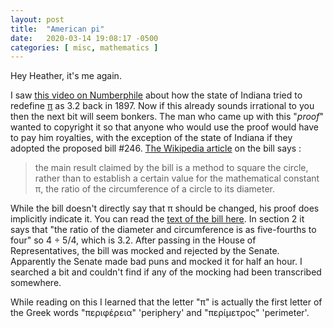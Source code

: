 ```yaml
---
layout: post
title:  "American pi"
date:   2020-03-14 19:08:17 -0500
categories: [ misc, mathematics ]
---
```


Hey Heather, it's me again.

I saw [this video on Numberphile][YT-indiana-pi] about how the state of Indiana
tried to redefine [π][wiki-pi] as 3.2 back in 1897. Now if this already sounds
irrational to you then the next bit will seem bonkers. The man who came up with
this "*proof*" wanted to copyright it so that anyone who would use the proof
would have to pay him royalties, with the exception of the state of Indiana if
they adopted the proposed bill #246. [The Wikipedia article][wiki-indiana-pi] on
the bill says :

> the main result claimed by the bill is a method to square the circle, rather
> than to establish a certain value for the mathematical constant π, the ratio
> of the circumference of a circle to its diameter.

While the bill doesn't directly say that π should be changed, his proof does
implicitly indicate it. You can read the [text of the bill here][text-bill-246].
In section 2 it says that "the ratio of the diameter and circumference is as
five-fourths to four" so 4 ÷ 5/4, which is 3.2. After passing in the House of
Representatives, the bill was mocked and rejected by the Senate. Apparently the
Senate made bad puns and mocked it for half an hour. I searched a bit and
couldn't find if any of the mocking had been transcribed somewhere.

While reading on this I learned that the letter "π" is actually the first letter
of the Greek words "περιφέρεια" 'periphery' and "περίμετρος" 'perimeter'.

[YT-indiana-pi]: https://www.youtube.com/watch?v=bFNjA9LOPsg
[wiki-indiana-pi]: https://en.wikipedia.org/wiki/Indiana_Pi_Bill
[text-bill-246]: https://todayinsci.com/Events/Misc/PiBill.htm
[wiki-pi]: https://en.wikipedia.org/wiki/Pi

